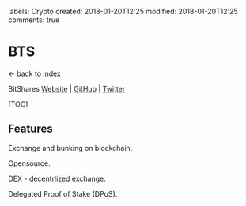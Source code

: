 labels: Crypto
created: 2018-01-20T12:25
modified: 2018-01-20T12:25
comments: true

# BTS

[← back to index](./index)

BitShares [Website](https://bitshares.org/) | [GitHub](https://github.com/bitshares) | [Twitter](https://twitter.com/bitshares)

[TOC]

## Features

Exchange and bunking on blockchain.

Opensource.

DEX - decentrlized exchange.

Delegated Proof of Stake (DPoS).
